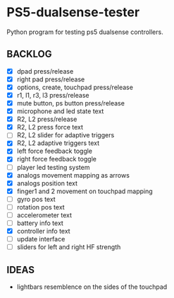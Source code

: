 # PS5-dualsense-tester

Python program for testing ps5 dualsense controllers.

## BACKLOG

-   [x] dpad press/release
-   [x] right pad press/release
-   [x] options, create, touchpad press/release
-   [x] r1, l1, r3, l3 press/release
-   [x] mute button, ps button press/release
-   [x] microphone and led state text
-   [x] R2, L2 press/release
-   [x] R2, L2 press force text
-   [ ] R2, L2 slider for adaptive triggers
-   [x] R2, L2 adaptive triggers text
-   [x] left force feedback toggle
-   [x] right force feedback toggle
-   [ ] player led testing system
-   [x] analogs movement mapping as arrows
-   [x] analogs position text
-   [x] finger1 and 2 movement on touchpad mapping
-   [ ] gyro pos text
-   [ ] rotation pos text
-   [ ] accelerometer text
-   [ ] battery info text
-   [x] controller info text
-   [ ] update interface
-   [ ] sliders for left and right HF strength

## IDEAS

-   lightbars resemblence on the sides of the touchpad
